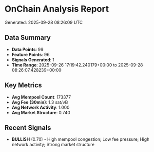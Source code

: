 # OnChain Analysis Report
Generated: 2025-09-28 08:26:09 UTC

## Data Summary
- **Data Points**: 96
- **Feature Points**: 96
- **Signals Generated**: 1
- **Time Range**: 2025-09-26 17:19:42.240179+00:00 to 2025-09-28 08:26:07.428239+00:00

## Key Metrics
- **Avg Mempool Count**: 173377
- **Avg Fee (30min)**: 1.3 sat/vB
- **Avg Network Activity**: 1.000
- **Avg Market Structure**: 0.740

## Recent Signals
- **BULLISH** (0.70) - High mempool congestion; Low fee pressure; High network activity; Strong market structure
